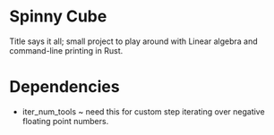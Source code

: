 # Spinny Cube
Title says it all; small project to play around with Linear algebra and command-line printing in Rust.

# Dependencies
- iter_num_tools ~ need this for custom step iterating over negative floating point numbers.